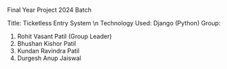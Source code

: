 Final Year Project 2024 Batch

Title: Ticketless Entry System \n
Technology Used: Django (Python)
Group:
1. Rohit Vasant Patil (Group Leader)
2. Bhushan Kishor Patil
3. Kundan Ravindra Patil
4. Durgesh Anup Jaiswal
